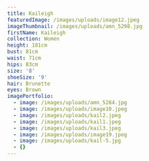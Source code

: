 ```yaml
---
title: Kaileigh
featuredImage: /images/uploads/image12.jpeg
imageThumbnail: /images/uploads/amn_5298.jpg
firstName: Kaileigh
collection: Women
height: 181cm
bust: 81cm
waist: 71cm
hips: 83cm
size: '8'
shoeSize: '9'
hair: Brunette
eyes: Brown
imagePortfolio:
  - image: /images/uploads/amn_5284.jpg
  - image: /images/uploads/image10.jpeg
  - image: /images/uploads/kail2.jpeg
  - image: /images/uploads/kail1.jpeg
  - image: /images/uploads/kail3.jpeg
  - image: /images/uploads/image19.jpeg
  - image: /images/uploads/kail-5.jpg
  - {}
---
```


